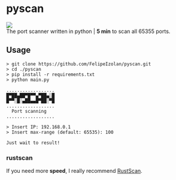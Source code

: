 # pyscan
![](https://user-images.githubusercontent.com/80170121/210689232-f65086bc-5531-42fc-88d7-7c60cc81bdaf.png)\
The port scanner written in python | **5 min** to scan all 65355 ports.

## Usage
```
> git clone https://github.com/FelipeIzolan/pyscan.git
> cd ./pyscan
> pip install -r requirements.txt
> python main.py
```
```
..................
█▀██▄██▀█▀▀▄▀██▄░█
█▀▀░█░▄██▄▄█▀██░▀█
..................
  Port scanning
..................

> Insert IP: 192.168.0.1
> Insert max-range (default: 65535): 100

Just wait to result!
```

### rustscan

If you need more **speed**, I really recommend [RustScan](https://github.com/RustScan/RustScan).

